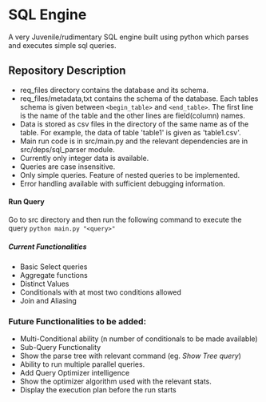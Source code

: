 # **SQL Engine <Juvenile>**

A very Juvenile/rudimentary SQL engine built using python which parses and executes simple sql queries.

## **Repository Description**
* req_files directory contains the database and its schema.
* req_files/metadata,txt contains the schema of the database. Each tables schema is given between `<begin_table>` and `<end_table>`. The first line is the name of the table and the other lines are field(column) names.
* Data is stored as csv files in the directory of the same name as of the table. For example, the data of table 'table1' is given as 'table1.csv'.
* Main run code is in src/main.py and the relevant dependencies are in src/deps/sql_parser module.
* Currently only integer data is available.
* Queries are case insensitive.
* Only simple queries. Feature of nested queries to be implemented.
* Error handling available with sufficient debugging information.

#### **Run Query**
Go to src directory and then run the following command to execute the query
`python main.py "<query>"`

##### **Current Functionalities**
* Basic Select queries
* Aggregate functions
* Distinct Values
* Conditionals with at most two conditions allowed
* Join and Aliasing

### **Future Functionalities to be added:**
* Multi-Conditional ability (n number of conditionals to be made available)
* Sub-Query Functionality
* Show the parse tree with  relevant command (eg. _Show Tree query_)
* Ability to run multiple parallel queries.
* Add Query Optimizer intelligence
* Show the optimizer algorithm used with the relevant stats.
* Display the execution plan before the run starts